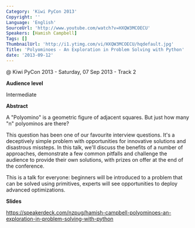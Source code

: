 ```yaml
---
Category: 'Kiwi PyCon 2013'
Copyright: ''
Language: 'English'
SourceUrl: 'http://www.youtube.com/watch?v=HXQW3MCOECU'
Speakers: [Hamish Campbell]
Tags: []
ThumbnailUrl: 'http://i1.ytimg.com/vi/HXQW3MCOECU/hqdefault.jpg'
Title: 'Polyominoes - An Exploration in Problem Solving with Python'
date: '2013-09-12'
---
```

@ Kiwi PyCon 2013 - Saturday, 07 Sep 2013 - Track 2

**Audience level**

Intermediate

**Abstract**

A "Polyomino" is a geometric figure of adjacent squares. But just how many "n" polyominos are there?

This question has been one of our favourite interview questions. It's a deceptively simple problem with opportunities for innovative solutions and disastrous missteps. In this talk, we'll discuss the benefits of a number of approaches, demonstrate a few common pitfalls and challenge the audience to provide their own solutions, with prizes on offer at the end of the conference.

This is a talk for everyone: beginners will be introduced to a problem that can be solved using primitives, experts will see opportunities to deploy advanced optimizations.

**Slides**

https://speakerdeck.com/nzpug/hamish-campbell-polyominoes-an-exploration-in-problem-solving-with-python

